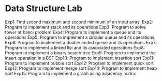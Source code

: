 # Data Structure Lab
Exp1: Find second maximum and second minimum of an input array.
Exp2: Program to implement stack and its operations
Exp3: Program to solve tower of hanoi problem
Exp4: Program to implement a queue and its operations
Exp5: Program to implement a circular queue and its operations
Exp6: Program to implement a double ended queue and its operations
Exp7: Program to implement a linked list and its associated operations
Exp8: Program to implement a binary search tree
Exp9: Program to implement the insert operation in a BST
Exp10: Program to implement insertion sort
Exp11: Program to implement bubble sort
Exp12: Program to implement quick sort
Exp13: Program to implement merge sort
Exp14: Program to implement heap sort
Exp15: Program to implement a graph using adjacency matrix
